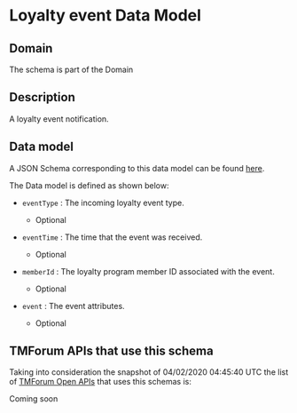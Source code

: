 # Loyalty event Data Model

## Domain

The  schema is part of the  Domain

## Description

A loyalty event notification.

## Data model

A JSON Schema corresponding to this data model can be found
[here](https://github.com/tmforum-rand/schemas/blob/candidates/Product/LoyaltyEvent.schema.json).

The Data model is defined as shown below:
- `eventType` : The incoming loyalty event type.

  - Optional

- `eventTime` : The time that the event was received.

  - Optional

- `memberId` : The loyalty program member ID associated with the event.

  - Optional

- `event` : The event attributes.

  - Optional





## TMForum APIs that use this schema

Taking into consideration the snapshot of 04/02/2020 04:45:40 UTC the list of [TMForum Open APIs](https://www.tmforum.org/open-apis/) that uses this schemas is:

Coming soon